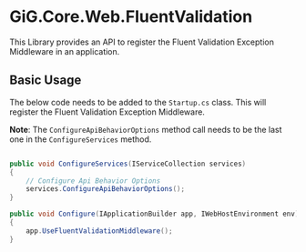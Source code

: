 ﻿# GiG.Core.Web.FluentValidation

This Library provides an API to register the Fluent Validation Exception Middleware in an application.

## Basic Usage

The below code needs to be added to the `Startup.cs` class. This will register the Fluent Validation Exception Middleware.

**Note**: The `ConfigureApiBehaviorOptions` method call needs to be the last one in the `ConfigureServices` method.

```csharp

public void ConfigureServices(IServiceCollection services)
{
    // Configure Api Behavior Options
    services.ConfigureApiBehaviorOptions();
}

public void Configure(IApplicationBuilder app, IWebHostEnvironment env)
{
    app.UseFluentValidationMiddleware();
}

```